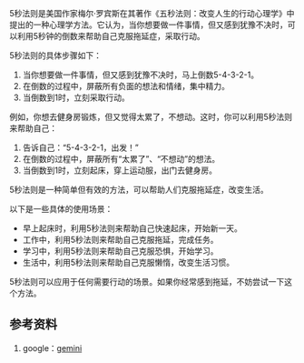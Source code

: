 5秒法则是美国作家梅尔·罗宾斯在其著作《五秒法则：改变人生的行动心理学》中提出的一种心理学方法。它认为，当你想要做一件事情，但又感到犹豫不决时，可以利用5秒钟的倒数来帮助自己克服拖延症，采取行动。

5秒法则的具体步骤如下：

1. 当你想要做一件事情，但又感到犹豫不决时，马上倒数5-4-3-2-1。
2. 在倒数的过程中，屏蔽所有负面的想法和情绪，集中精力。
3. 当倒数到1时，立刻采取行动。

例如，你想去健身房锻炼，但又觉得太累了，不想动。这时，你可以利用5秒法则来帮助自己：

1. 告诉自己：“5-4-3-2-1，出发！”
2. 在倒数的过程中，屏蔽所有“太累了”、“不想动”的想法。
3. 当倒数到1时，立刻起床，穿上运动服，出门去健身房。

5秒法则是一种简单但有效的方法，可以帮助人们克服拖延症，改变生活。

以下是一些具体的使用场景：

* 早上起床时，利用5秒法则来帮助自己快速起床，开始新一天。
* 工作中，利用5秒法则来帮助自己克服拖延，完成任务。
* 学习中，利用5秒法则来帮助自己克服恐惧，开始学习。
* 生活中，利用5秒法则来帮助自己克服懒惰，改变生活习惯。

5秒法则可以应用于任何需要行动的场景。如果你经常感到拖延，不妨尝试一下这个方法。

## 参考资料
1. google：[gemini](https://gemini.google.com/app)